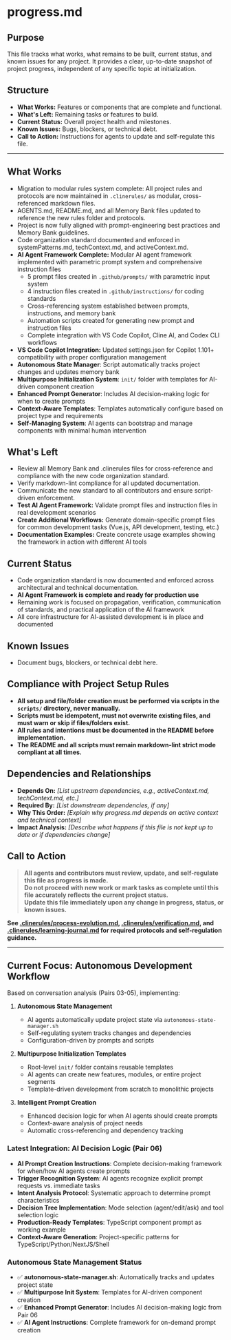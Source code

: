 # progress.md

## Purpose
This file tracks what works, what remains to be built, current status, and known issues for any project. It provides a clear, up-to-date snapshot of project progress, independent of any specific topic at initialization.

## Structure
- **What Works:** Features or components that are complete and functional.
- **What's Left:** Remaining tasks or features to build.
- **Current Status:** Overall project health and milestones.
- **Known Issues:** Bugs, blockers, or technical debt.
- **Call to Action:** Instructions for agents to update and self-regulate this file.

---

## What Works

- Migration to modular rules system complete: All project rules and protocols are now maintained in `.clinerules/` as modular, cross-referenced markdown files.
- AGENTS.md, README.md, and all Memory Bank files updated to reference the new rules folder and protocols.
- Project is now fully aligned with prompt-engineering best practices and Memory Bank guidelines.
- Code organization standard documented and enforced in systemPatterns.md, techContext.md, and activeContext.md.
- **AI Agent Framework Complete:** Modular AI agent framework implemented with parametric prompt system and comprehensive instruction files
  - 5 prompt files created in `.github/prompts/` with parametric input system
  - 4 instruction files created in `.github/instructions/` for coding standards
  - Cross-referencing system established between prompts, instructions, and memory bank
  - Automation scripts created for generating new prompt and instruction files
  - Complete integration with VS Code Copilot, Cline AI, and Codex CLI workflows
- **VS Code Copilot Integration:** Updated settings.json for Copilot 1.101+ compatibility with proper configuration management
- **Autonomous State Manager**: Script automatically tracks project changes and updates memory bank
- **Multipurpose Initialization System**: `init/` folder with templates for AI-driven component creation
- **Enhanced Prompt Generator**: Includes AI decision-making logic for when to create prompts
- **Context-Aware Templates**: Templates automatically configure based on project type and requirements
- **Self-Managing System**: AI agents can bootstrap and manage components with minimal human intervention

## What's Left

- Review all Memory Bank and .clinerules files for cross-reference and compliance with the new code organization standard.
- Verify markdown-lint compliance for all updated documentation.
- Communicate the new standard to all contributors and ensure script-driven enforcement.
- **Test AI Agent Framework:** Validate prompt files and instruction files in real development scenarios
- **Create Additional Workflows:** Generate domain-specific prompt files for common development tasks (Vue.js, API development, testing, etc.)
- **Documentation Examples:** Create concrete usage examples showing the framework in action with different AI tools

## Current Status

- Code organization standard is now documented and enforced across architectural and technical documentation.
- **AI Agent Framework is complete and ready for production use**
- Remaining work is focused on propagation, verification, communication of standards, and practical application of the AI framework
- All core infrastructure for AI-assisted development is in place and documented

## Known Issues

- Document bugs, blockers, or technical debt here.

## Compliance with Project Setup Rules

- **All setup and file/folder creation must be performed via scripts in the `scripts/` directory, never manually.**
- **Scripts must be idempotent, must not overwrite existing files, and must warn or skip if files/folders exist.**
- **All rules and intentions must be documented in the README before implementation.**
- **The README and all scripts must remain markdown-lint strict mode compliant at all times.**

## Dependencies and Relationships

- **Depends On:** _[List upstream dependencies, e.g., activeContext.md, techContext.md, etc.]_
- **Required By:** _[List downstream dependencies, if any]_
- **Why This Order:** _[Explain why progress.md depends on active context and technical context]_
- **Impact Analysis:** _[Describe what happens if this file is not kept up to date or if dependencies change]_

## Call to Action

> **All agents and contributors must review, update, and self-regulate this file as progress is made.**  
> **Do not proceed with new work or mark tasks as complete until this file accurately reflects the current project status.**  
> **Update this file immediately upon any change in progress, status, or known issues.**

**See [.clinerules/process-evolution.md](../.clinerules/process-evolution.md), [.clinerules/verification.md](../.clinerules/verification.md), and [.clinerules/learning-journal.md](../.clinerules/learning-journal.md) for required protocols and self-regulation guidance.**

---

## Current Focus: Autonomous Development Workflow

Based on conversation analysis (Pairs 03-05), implementing:

1. **Autonomous State Management**
   - AI agents automatically update project state via `autonomous-state-manager.sh`
   - Self-regulating system tracks changes and dependencies
   - Configuration-driven by prompts and scripts

2. **Multipurpose Initialization Templates**
   - Root-level `init/` folder contains reusable templates
   - AI agents can create new features, modules, or entire project segments
   - Template-driven development from scratch to monolithic projects

3. **Intelligent Prompt Creation**
   - Enhanced decision logic for when AI agents should create prompts
   - Context-aware analysis of project needs
   - Automatic cross-referencing and dependency tracking

### Latest Integration: AI Decision Logic (Pair 06)
- **AI Prompt Creation Instructions**: Complete decision-making framework for when/how AI agents create prompts
- **Trigger Recognition System**: AI agents recognize explicit prompt requests vs. immediate tasks
- **Intent Analysis Protocol**: Systematic approach to determine prompt characteristics
- **Decision Tree Implementation**: Mode selection (agent/edit/ask) and tool selection logic
- **Production-Ready Templates**: TypeScript component prompt as working example
- **Context-Aware Generation**: Project-specific patterns for TypeScript/Python/NextJS/Shell

### Autonomous State Management Status
- ✅ **autonomous-state-manager.sh**: Automatically tracks and updates project state
- ✅ **Multipurpose Init System**: Templates for AI-driven component creation
- ✅ **Enhanced Prompt Generator**: Includes AI decision-making logic from Pair 06
- ✅ **AI Agent Instructions**: Complete framework for on-demand prompt creation
